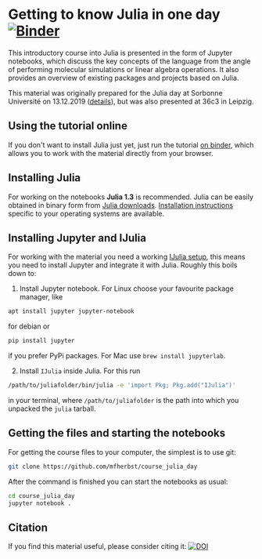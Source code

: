 # Getting to know Julia in one day  [![Binder](https://mybinder.org/badge_logo.svg)](https://mybinder.org/v2/gh/mfherbst/course_julia_day/master?filepath=00_Introduction.ipynb)

This introductory course into Julia is presented in the form of Jupyter notebooks,
which discuss the key concepts of the language from
the angle of performing molecular simulations or linear algebra
operations. It also provides an overview of existing packages
and projects based on Julia.

This material was originally prepared for the Julia day at Sorbonne Université
on 13.12.2019 ([details](https://michael-herbst.com/teaching/2019-julia-day-jussieu/)),
but was also presented at 36c3 in Leipzig.

## Using the tutorial online
If you don't want to install Julia just yet, just run the tutorial
[on binder](https://mybinder.org/v2/gh/mfherbst/course_julia_day/master?filepath=00_Introduction.ipynb),
which allows you to work with the material directly from your browser.

## Installing Julia
For working on the notebooks **Julia 1.3** is recommended.
Julia can be easily obtained in binary form from
[Julia downloads](https://julialang.org/downloads/).
[Installation instructions](https://julialang.org/downloads/platform.html)
specific to your operating systems are available.

## Installing Jupyter and IJulia
For working with the material you need a working
[IJulia setup](https://github.com/JuliaLang/IJulia.jl),
this means you need to install Jupyter and integrate it with Julia.
Roughly this boils down to:

1. Install Jupyter notebook. For Linux choose your favourite package manager, like
```bash
apt install jupyter jupyter-notebook
```
for debian or
```bash
pip install jupyter
```
if you prefer PyPi packages. For Mac use `brew install jupyterlab`.

2. Install `IJulia` inside Julia. For this run
```bash
/path/to/juliafolder/bin/julia -e 'import Pkg; Pkg.add("IJulia")'
```
in your terminal, where `/path/to/juliafolder` is the path
into which you unpacked the `julia` tarball.

## Getting the files and starting the notebooks
For getting the course files to your computer, the simplest is to use git:
```bash
git clone https://github.com/mfherbst/course_julia_day
```
After the command is finished you can start the notebooks as usual:
```bash
cd course_julia_day
jupyter notebook .
```

## Citation
If you find this material useful, please consider citing it:
[![DOI](https://zenodo.org/badge/218152558.svg)](https://zenodo.org/badge/latestdoi/218152558)

